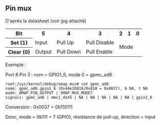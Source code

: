Pin mux
----

D'après la datasheet (voir jpg attaché)

<table class="bitlist"><tbody><tr><th>Bit</th>
<th>5</th>
<th>4</th>
<th>3</th>
<th>2</th>
<th>1</th>
<th>0</th>
</tr><tr><th>Set (1)</th>
<td>Input</td>
<td>Pull Up</td>
<td>Pull Disable</td>
<td colspan="3" rowspan="2">Mode</td>
</tr><tr><th>Clear (0)</th>
<td>Output</td>
<td>Pull Down</td>
<td>Pull Enable</td>
</tr></tbody></table>

Exemple :

Port 8 Pin 3 : nom = GPIO1_6, mode 0 = gpmc_ad6

	root:/sys/kernel/debug/omap_mux# cat gpmc_ad6
	name: gpmc_ad6.gpio1_6 (0x44e10818/0x818 = 0x0037), b NA, t NA
	mode: OMAP_PIN_OUTPUT | OMAP_MUX_MODE7
	signals: gpmc_ad6 | mmc1_dat6 | NA | NA | NA | NA | NA | gpio1_6

Conversion : 0x0037 = 0b110111

Donc, mode = 0b111 = 7 (GPIO), résistance de pull-up, direction = input